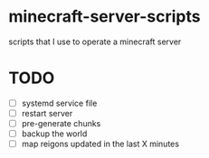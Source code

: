 # minecraft-server-scripts
scripts that I use to operate a minecraft server

# TODO

- [ ] systemd service file
- [ ] restart server
- [ ] pre-generate chunks
- [ ] backup the world
- [ ] map reigons updated in the last X minutes
